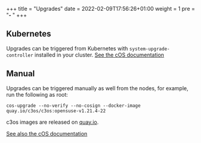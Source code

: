 +++
title = "Upgrades"
date = 2022-02-09T17:56:26+01:00
weight = 1
pre = "<b>- </b>"
+++

## Kubernetes

Upgrades can be triggered from Kubernetes with `system-upgrade-controller` installed in your cluster. [See the cOS documentation](https://rancher-sandbox.github.io/cos-toolkit-docs/docs/getting-started/upgrading/#integration-with-system-upgrade-controller)

## Manual

Upgrades can be triggered manually as well from the nodes, for example, run the following as root:

```
cos-upgrade --no-verify --no-cosign --docker-image quay.io/c3os/c3os:opensuse-v1.21.4-22
```

c3os images are released on [quay.io](https://quay.io/repository/c3os/c3os).

[See also the cOS documentation](https://rancher-sandbox.github.io/cos-toolkit-docs/docs/getting-started/upgrading/#upgrade-to-a-specific-container-image)
